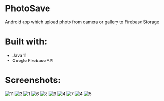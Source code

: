 # PhotoSave
Android app which upload photo from camera or gallery to Firebase Storage

# Built with:
* Java 11
* Google Firebase API

# Screenshots:
<img src="https://i.ibb.co/2jrhZbF/11.png" alt="11" border="0">
<img src="https://i.ibb.co/QpdN44f/3.jpg" alt="3" border="0">
<img src="https://i.ibb.co/RTrzNJ0/1.jpg" alt="1" border="0">
<img src="https://i.ibb.co/DGR94cm/6.jpg" alt="6" border="0">
<img src="https://i.ibb.co/Gsksjkm/8.jpg" alt="8" border="0">
<img src="https://i.ibb.co/tZyB89B/9.jpg" alt="9" border="0">
<img src="https://i.ibb.co/L1xCPzf/4.jpg" alt="4" border="0">
<img src="https://i.ibb.co/RSyvgqp/7.jpg" alt="7" border="0">
<img src="https://i.ibb.co/L1xCPzf/4.jpg" alt="4" border="0">
<img src="https://i.ibb.co/DCdzmjV/5.jpg" alt="5" border="0">

